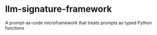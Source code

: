 # llm-signature-framework
A prompt-as-code microframework that treats prompts as typed Python functions
